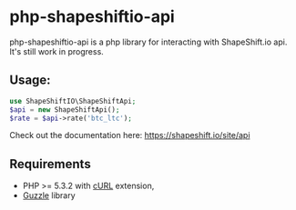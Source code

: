 # php-shapeshiftio-api

php-shapeshiftio-api is a php library for interacting with ShapeShift.io api. It's still work in progress.

## Usage:

```php
use ShapeShiftIO\ShapeShiftApi;
$api = new ShapeShiftApi();
$rate = $api->rate('btc_ltc');
```

Check out the documentation here: https://shapeshift.io/site/api


## Requirements

* PHP >= 5.3.2 with [cURL](http://php.net/manual/en/book.curl.php) extension,
* [Guzzle](https://github.com/guzzle/guzzle) library